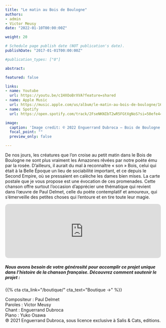 ```yaml
---
title: "Le matin au Bois de Boulogne"
authors:
- admin
- Victor Meusy
date: "2022-01-10T00:00:00Z"

weight: 20

# Schedule page publish date (NOT publication's date).
publishDate: "2017-01-01T00:00:00Z"

#publication_types: ["0"]

abstract: 

featured: false

links:
- name: Youtube
  url: https://youtu.be/c1HXOoBrXVA?feature=shared
- name: Apple Music
  url: https://music.apple.com/us/album/le-matin-au-bois-de-boulogne/1601665371?i=1601665374
- name: Spotify
  url: https://open.spotify.com/track/2FseNKNIbT2wR5FGtXgNoS?si=50efe44238fb4742

image:
  caption: 'Image credit: © 2022 Enguerrand Dubroca – Bois de Boulogne – Allée des Acacias, Anonyme / Collection Dubroca'
  focal_point: ""
  preview_only: false

---
```


De nos jours, les créatures que l’on croise au petit matin dans le Bois de Boulogne ne sont plus vraiment les Amazones rêvées par notre poète ému par la rosée. D’ailleurs, il aurait du mal à reconnaître « son » Bois, celui qui était à la Belle Époque un lieu de sociabilité important, et ce depuis le Second Empire, où se pressaient en calèche les dames bien mises. La carte postale que je vous propose est une évocation de ces promenades. Cette chanson offre surtout l’occasion d’apprécier une thématique qui revient dans l’œuvre de Paul Delmet, celle du poète contemplatif et amoureux, qui s’émerveille des petites choses qui l’entoure et en tire toute leur magie.


<iframe allow="autoplay *; encrypted-media *; fullscreen *; clipboard-write" frameborder="0" height="175" style="width:100%;max-width:720px;overflow:hidden;border-radius:10px;" sandbox="allow-forms allow-popups allow-same-origin allow-scripts allow-storage-access-by-user-activation allow-top-navigation-by-user-activation" src="https://embed.music.apple.com/us/album/le-matin-au-bois-de-boulogne/1601665371?i=1601665374"></iframe>

##### Nous avons besoin de votre générosité pour accomplir ce projet unique dans l’histoire de la chanson française. Découvrez comment soutenir le projet :
{{% cta cta_link="/boutique/" cta_text="Boutique →" %}}

<p>Compositeur : Paul Delmet <br>
Paroles : Victor Meusy<br>
Chant : Enguerrand Dubroca<br>
Piano : Yuko Osawa<br>
℗ 2021 Enguerrand Dubroca, sous licence exclusive à Salis & Cats, editions.</p>



